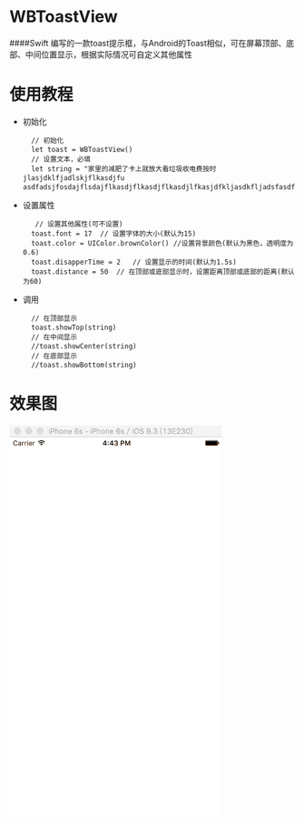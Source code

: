 # WBToastView
####Swift 编写的一款toast提示框，与Android的Toast相似，可在屏幕顶部、底部、中间位置显示，根据实际情况可自定义其他属性

使用教程
=======
* 初始化

        // 初始化
        let toast = WBToastView()
        // 设置文本，必填
        let string = "家里的减肥了卡上就放大看垃圾收电费按时jlasjdklfjadlskjflkasdjfu asdfadsjfosdajflsdajflkasdjflkasdjflkasdjlfkasjdfkljasdkfljadsfasdfasdfasdfadgtetqwetqwetqwetqwetqwtqwtqwtqwetqweqweiujqwejllfjdkfljadsklfjlakdsjfklajdsfkljasdlkfjlkadsjflaskdjfijqwejrjklejasdklfjkdlsafasdfadsasdfadsfasdf"
        
* 设置属性

         // 设置其他属性(可不设置)
        toast.font = 17  // 设置字体的大小(默认为15)
        toast.color = UIColor.brownColor() //设置背景颜色(默认为黑色，透明度为0.6)
        toast.disapperTime = 2   // 设置显示的时间(默认为1.5s)
        toast.distance = 50  // 在顶部或底部显示时，设置距离顶部或底部的距离(默认为60)
        
* 调用

        // 在顶部显示
        toast.showTop(string)
        // 在中间显示
        //toast.showCenter(string)
        // 在底部显示
        //toast.showBottom(string)
        
效果图
=======
  ![gif](https://github.com/JsonBin/WBToastView/raw/master/WBToastView/toast.gif "toast效果图")
